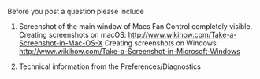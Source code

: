 Before you post a question please include 

1. Screenshot of the main window of Macs Fan Control completely visible.
Creating screenshots on macOS: http://www.wikihow.com/Take-a-Screenshot-in-Mac-OS-X
Creating screenshots on Windows: http://www.wikihow.com/Take-a-Screenshot-in-Microsoft-Windows

2. Technical information from the Preferences/Diagnostics
